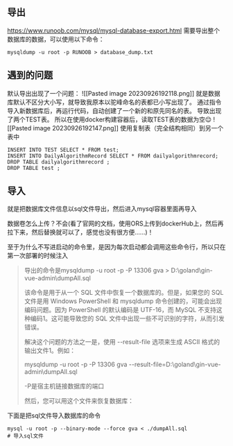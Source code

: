 ## 导出
https://www.runoob.com/mysql/mysql-database-export.html
需要导出整个数据库的数据，可以使用以下命令：
```
mysqldump -u root -p RUNOOB > database_dump.txt
```

## 遇到的问题
默认导出出现了一个问题：
![[Pasted image 20230926192118.png]]
就是数据库默认不区分大小写，就导致我原本以驼峰命名的表都已小写出现了。
通过指令导入新数据库后，再运行代码，自动创建了一个新的和原先同名的表。
导致出现了两个TEST表。
所以在使用docker构建容器后，读取TEST表的数据为空😌
![[Pasted image 20230926192147.png]]
使用复制表（完全结构相同）到另一个表中
```
INSERT INTO TEST SELECT * FROM test;
INSERT INTO DailyAlgorithmRecord SELECT * FROM dailyalgorithmrecord;
DROP TABLE dailyalgorithmrecord ;
DROP TABLE test ;
```
## 导入
就是把数据库文件信息以sql文件导出，然后进入mysql容器里面再导入

数据卷怎么上传？不会(看了官网的文档，使用ORS上传到dockerHub上，然后再拉下来，然后替换就可以了，感觉也没有很方便……)！

至于为什么不写进启动的命令里，是因为每次启动都会调用这些命令行，所以只在第一次部署的时候注入

> 导出的命令是mysqldump -u root -p -P 13306 gva > D:\goland\gin-vue-admin\dumpAll.sql 
>
> 该命令是用于从一个 SQL 文件中恢复一个数据库的。但是，如果您的 SQL 文件是用 Windows PowerShell 和 mysqldump 命令创建的，可能会出现编码问题。因为 PowerShell 的默认编码是 UTF-16，而 MySQL 不支持这种编码1。这可能导致您的 SQL 文件中出现一些不可识别的字符，从而引发错误。
>
> 解决这个问题的方法之一是，使用 --result-file 选项来生成 ASCII 格式的输出文件1。例如：
>
> mysqldump -u root -p -P 13306 gva --result-file=D:\goland\gin-vue-admin\dumpAll.sql
> 
>-P是宿主机链接数据库的端口
>
> 然后，您可以用这个文件来恢复数据库：

下面是把sql文件导入数据库的命令

```
mysql -u root -p --binary-mode --force gva < ./dumpAll.sql
# 导入sql文件
```